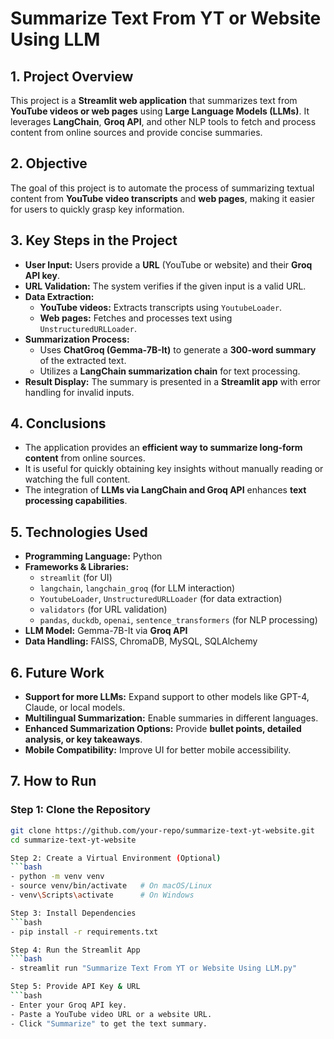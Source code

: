 # Summarize Text From YT or Website Using LLM

## 1. Project Overview

This project is a **Streamlit web application** that summarizes text from **YouTube videos or web pages** using **Large Language Models (LLMs)**. It leverages **LangChain**, **Groq API**, and other NLP tools to fetch and process content from online sources and provide concise summaries.

## 2. Objective

The goal of this project is to automate the process of summarizing textual content from **YouTube video transcripts** and **web pages**, making it easier for users to quickly grasp key information.

## 3. Key Steps in the Project

- **User Input:** Users provide a **URL** (YouTube or website) and their **Groq API key**.
- **URL Validation:** The system verifies if the given input is a valid URL.
- **Data Extraction:**
  - **YouTube videos:** Extracts transcripts using `YoutubeLoader`.
  - **Web pages:** Fetches and processes text using `UnstructuredURLLoader`.
- **Summarization Process:**
  - Uses **ChatGroq (Gemma-7B-It)** to generate a **300-word summary** of the extracted text.
  - Utilizes a **LangChain summarization chain** for text processing.
- **Result Display:** The summary is presented in a **Streamlit app** with error handling for invalid inputs.

## 4. Conclusions

- The application provides an **efficient way to summarize long-form content** from online sources.
- It is useful for quickly obtaining key insights without manually reading or watching the full content.
- The integration of **LLMs via LangChain and Groq API** enhances **text processing capabilities**.

## 5. Technologies Used

- **Programming Language:** Python
- **Frameworks & Libraries:**
  - `streamlit` (for UI)
  - `langchain`, `langchain_groq` (for LLM interaction)
  - `YoutubeLoader`, `UnstructuredURLLoader` (for data extraction)
  - `validators` (for URL validation)
  - `pandas`, `duckdb`, `openai`, `sentence_transformers` (for NLP processing)
- **LLM Model:** Gemma-7B-It via **Groq API**
- **Data Handling:** FAISS, ChromaDB, MySQL, SQLAlchemy

## 6. Future Work

- **Support for more LLMs:** Expand support to other models like GPT-4, Claude, or local models.
- **Multilingual Summarization:** Enable summaries in different languages.
- **Enhanced Summarization Options:** Provide **bullet points, detailed analysis, or key takeaways**.
- **Mobile Compatibility:** Improve UI for better mobile accessibility.

## 7. How to Run

### Step 1: Clone the Repository
```bash
git clone https://github.com/your-repo/summarize-text-yt-website.git
cd summarize-text-yt-website

Step 2: Create a Virtual Environment (Optional)
```bash
- python -m venv venv
- source venv/bin/activate   # On macOS/Linux
- venv\Scripts\activate      # On Windows

Step 3: Install Dependencies
```bash
- pip install -r requirements.txt

Step 4: Run the Streamlit App
```bash
- streamlit run "Summarize Text From YT or Website Using LLM.py"

Step 5: Provide API Key & URL
```bash
- Enter your Groq API key.
- Paste a YouTube video URL or a website URL.
- Click "Summarize" to get the text summary.
